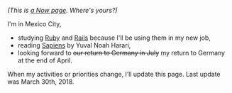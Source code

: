 <!-- 
.. title: What I'm doing at the moment
.. slug: now
.. date: 2016-06-22 17:44:06 UTC-05:00
.. tags: 
.. category: 
.. link: 
.. description: 
.. type: text
-->

*(This is [a Now page](http://nownownow.com/about). Where's yours?)*


I'm in Mexico City,

- studying [Ruby](https://learnrubythehardway.org/book/) and [Rails](https://www.railstutorial.org/book/) because I'll be using them in my new job,
- reading [Sapiens](https://www.goodreads.com/book/show/23692271-sapiens) by Yuval Noah Harari,
- looking forward to <s>our return to Germany in July</s> my return to Germany at the end of April.


<!-- - reading book 6 of the phenomenal *[Expanse](https://en.wikipedia.org/wiki/The_Expanse_(novel_series))* series by James S. A. Corey, and -->

When my activities or priorities change, I’ll update this page. Last update was March 30th, 2018.
